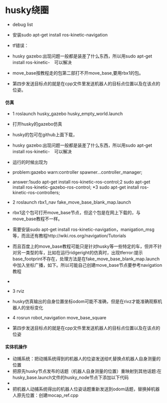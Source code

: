 # husky绕圈
- debug list
- 安装sudo apt-get install ros-kinetic-navigation
- tf错误：

- husky gazebo:出现问题一般都是装差了什么东西，所以用sudo apt-get install ros-kinetic-　可以解决

- move_base按教程走的包第二部打不开move_base,要用rbx1的包。

- 第四步发送目标点的就是在cpp文件里发送机器人的目标点位置以及在该点的位姿。

#### 仿真
- 1 roslaunch husky_gazebo husky_empty_world.launch 
- 打开husky的gazebo仿真
- husky的包可在github上面下载，
- husky gazebo:出现问题一般都是装差了什么东西，所以用sudo apt-get install ros-kinetic-　可以解决
- 运行的时候出现为
- problem:gazebo warn:controller spawner...controller_manager;
- answer:1sudo apt-get install ros-kinetic-ros-control;2 sudo apt-get install ros-kinetic-gazebo-ros-control; *3 sudo apt-get install ros-kinetic-ros-controllers;
- 2 roslaunch rbx1_nav fake_move_base_blank_map.launch 
- rbx1这个包可打开move_base节点，但这个包是在网上下载的，与move_base教程不一样。
- 需要安装sudo apt-get install ros-kinetic-navigation，manigation_msg等，而且还有教程http://wiki.ros.org/navigation/Tutorials
- 而且百度上的move_base教程可能只是针对husky等一些特定的车，但并不针对另一类型的车，比如在运行ridgeright的仿真时，出现tferror:提示base_footprint不存在，处理方法是在fake_move_base_blank_map.launch中加入坐标广播，如下。所以可能自己创建move_base节点要参考navigation教程
- <node pkg="tf" type="static_transform_publisher" name="base_footprint_to_base_link" args="0.0 0.0 0.0 0 0 0.0 /base_link /base_footprint 100"/>

- 3 rviz 
- husky仿真输出的自身位置坐标odom可能不准确，但是在rivz才能准确观察机器人的坐标变化
- 4 rosrun robot_navigation move_base_square
- 第四步发送目标点的就是在cpp文件里发送机器人的目标点位置以及在该点的位姿

#### 实体机操作
- 动捕系统：把动捕系统得到的机器人的位姿发送给tf,替换点机器人自身测量的位置
- 把原先husky节点发布的话题（机器人自身测量的位置）重映射到其他话题:在husky_base.launch文件的husky_node节点下添加以下代码 
- <remap from="husky_velocity_controller/odom" to="tim"/>
- 把机器人动捕系统得出的机器人位姿话题重新发送到odom话题，替换掉机器人原先位置：创建mocap_ref.cpp


